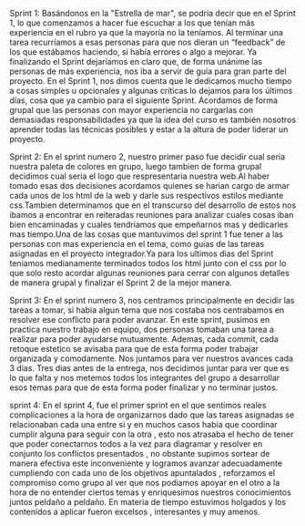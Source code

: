 Sprint 1:
Basándonos en la "Estrella de mar", se podría decir que en el Sprint 1, lo que comenzamos a hacer fue escuchar a los que tenían más experiencia en el rubro ya que la mayoría no la teníamos. Al terminar una tarea recurríamos a esas personas para que nos dieran un “feedback” de los que estábamos haciendo, si había errores o algo a mejorar. Ya finalizando el Sprint dejaríamos en claro que, de forma unánime las personas de más experiencia, nos iba a servir de guía para gran parte del proyecto. En el Sprint 1, nos dimos cuenta que le dedicamos mucho tiempo a cosas simples u opcionales y algunas críticas lo dejamos para los últimos días, cosa que ya cambio para el siguiente Sprint. Acordamos de forma grupal que las personas con mayor experiencia no cargarlas con demasiadas responsabilidades ya que la idea del curso es también nosotros aprender todas las técnicas posibles y estar a la altura de poder liderar un proyecto.

Sprint 2:
En el sprint numero 2, nuestro primer paso fue decidir cual seria nuestra paleta de colores en grupo, luego tambien de forma grupal decidimos cual seria el logo que respresentaria nuestra web.Al haber tomado esas dos decisiones acordamos quienes se harian cargo de armar cada unos de los html de la web y darle sus respectivos estilos mediante css.Tambien determinamos que en el transcurso del desarrollo de estos nos ibamos a encontrar en reiteradas reuniones para analizar cuales cosas iban bien encaminadas y cuales tendriamos que empeñarnos mas y dedicarles mas tiempo.Una de las cosas que mantuvimos del sprint 1 fue tener a las personas con mas experiencia en el tema, como guias de las tareas asignadas en el proyecto integrador.Ya para los ultimos dias del Sprint teniamos medianamente terminados todos los html junto con el css por lo que solo resto acordar algunas reuniones para cerrar con algunos detalles de manera grupal y finalizar el Sprint 2 de la mejor manera.

Sprint 3:
En el sprint numero 3, nos centramos principalmente en decidir las tareas a tomar, si habia algun tema que nos costaba nos centrabamos en resolver ese conflicto para poder avanzar. En este sprint, pusimos en practica nuestro trabajo en equipo, dos personas tomaban una tarea a realizar para poder ayudarse mutuamente. Ademas, cada commit, cada retoque estetico se avisaba para que de esta forma poder trabajar organizada y comodamente. Nos juntamos para ver nuestros avances cada 3 dias. Tres dias antes de la entrega, nos decidimos juntar para ver que es lo que falta y nos metemos todos los integrantes del grupo a desarrollar esos temas para que de esta forma poder finalizar y no terminar justos.


sprint 4:
En el sprint 4, fue el primer sprint en el que sentimos reales complicaciones a la hora de organizarnos dado que las tareas asignadas se relacionaban cada una entre si y en muchos casos habia que coordinar cumplir alguna para seguir con la otra , esto nos atrasaba el hecho de tener que poder conectarnos todos a la vez para diagramar y resolver en conjunto los conflictos presentados  , no obstante supimos sortear de manera efectiva este inconveniente y logramos avanzar adecuadamente cumpliendo con cada uno de los objetivos apuntalados , reforzamos el compromiso como grupo al ver que nos podiamos apoyar en el otro a la hora de no entender ciertos temas y enriquesimos nuestros conocimientos juntos peldaño a peldaño.
En materia de tiempo estuvimos holgados y los contenidos a aplicar fueron excelsos , interesantes y muy amenos. 